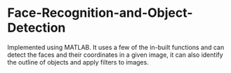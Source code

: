# Face-Recognition-and-Object-Detection
Implemented using MATLAB. It uses a few of the in-built functions and can detect the faces and their coordinates in a given image, it can also identify the outline of objects and apply filters to images.
